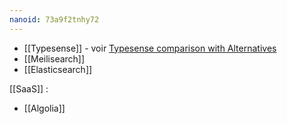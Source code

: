 ```yaml
---
nanoid: 73a9f2tnhy72
---
```

- [[Typesense]] - voir [Typesense comparison with Alternatives](https://typesense.org/docs/overview/comparison-with-alternatives.html)
- [[Meilisearch]]
- [[Elasticsearch]]

[[SaaS]] :

- [[Algolia]]
